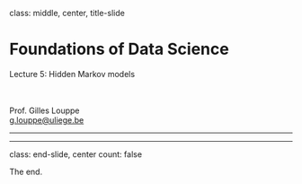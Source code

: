 class: middle, center, title-slide

# Foundations of Data Science

Lecture 5: Hidden Markov models

<br><br>
Prof. Gilles Louppe<br>
[g.louppe@uliege.be](g.louppe@uliege.be)

---


---

class: end-slide, center
count: false

The end.
